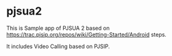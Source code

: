 # pjsua2
This is Sample app of PJSUA 2 based on https://trac.pjsip.org/repos/wiki/Getting-Started/Android steps.

It includes Video Calling based on PJSIP. 
